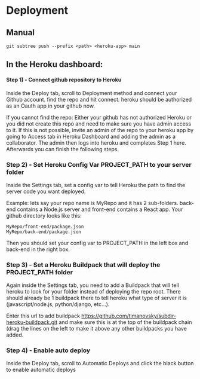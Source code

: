 # Deployment

## Manual

`git subtree push --prefix <path> <heroku-app> main`

## In the Heroku dashboard:

#### Step 1) - Connect github repository to Heroku

Inside the Deploy tab, scroll to Deployment method and connect your Github account. find the repo and hit connect. heroku should be authorized as an Oauth app in your github now.

If you cannot find the repo: Either your github has not authorized Heroku or you did not create this repo and need to make sure you have admin access to it. If this is not possible, invite an admin of the repo to your heroku app by going to Access tab in Heroku Dashboard and adding the admin as a collaborator. The admin then logs into heroku and completes Step 1 here. Afterwards you can finish the following steps.

### Step 2) - Set Heroku Config Var PROJECT_PATH to your server folder

Inside the Settings tab, set a config var to tell Heroku the path to find the server code you want deployed.

Example: lets say your repo name is MyRepo and it has 2 sub-folders. back-end contains a Node.js server and front-end contains a React app. Your github directory looks like this:

```
MyRepo/front-end/package.json
MyRepo/back-end/package.json
```

Then you should set your config var to PROJECT_PATH in the left box and back-end in the right box.

### Step 3) - Set a Heroku Buildpack that will deploy the PROJECT_PATH folder

Again inside the Settings tab, you need to add a Buildpack that will tell heroku to look for your folder instead of deploying the repo root. There should already be 1 buildpack there to tell heroku what type of server it is (javascript/node.js, python/django, etc...).

Enter this url to add buildpack https://github.com/timanovsky/subdir-heroku-buildpack.git and make sure this is at the top of the buildpack chain (drag the lines on the left to make it above any other buildpacks you have added.

### Step 4) - Enable auto deploy

Inside the Deploy tab, scroll to Automatic Deploys and click the black button to enable automatic deploys

